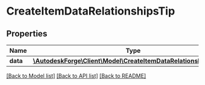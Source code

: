 # CreateItemDataRelationshipsTip

## Properties
Name | Type | Description | Notes
------------ | ------------- | ------------- | -------------
**data** | [**\AutodeskForge\Client\Model\CreateItemDataRelationshipsTipData**](CreateItemDataRelationshipsTipData.md) |  | [optional] 

[[Back to Model list]](../README.md#documentation-for-models) [[Back to API list]](../README.md#documentation-for-api-endpoints) [[Back to README]](../README.md)


